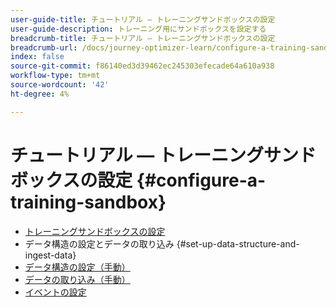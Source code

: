 ```yaml
---
user-guide-title: チュートリアル — トレーニングサンドボックスの設定
user-guide-description: トレーニング用にサンドボックスを設定する
breadcrumb-title: チュートリアル — トレーニングサンドボックスの設定
breadcrumb-url: /docs/journey-optimizer-learn/configure-a-training-sandbox/introduction-and-prerequisites.html
index: false
source-git-commit: f86140ed3d39462ec245303efecade64a610a938
workflow-type: tm+mt
source-wordcount: '42'
ht-degree: 4%

---
```



# チュートリアル — トレーニングサンドボックスの設定 {#configure-a-training-sandbox}

+ [トレーニングサンドボックスの設定](/help/tutorial-configure-a-training-sandbox/introduction-and-prerequisites.md)
+ データ構造の設定とデータの取り込み {#set-up-data-structure-and-ingest-data}
+ [データ構造の設定（手動）](/help/tutorial-configure-a-training-sandbox/manual-data-set-up.md)
+ [データの取り込み（手動）](/help/tutorial-configure-a-training-sandbox/manual-data-ingestion.md)
+ [イベントの設定](/help/tutorial-configure-a-training-sandbox/configure-events.md)
